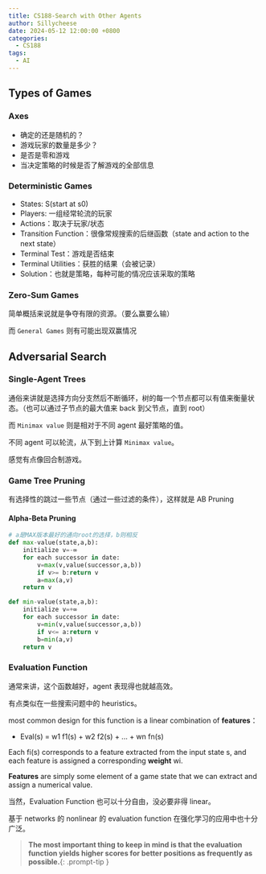 ```yaml
---
title: CS188-Search with Other Agents
author: Sillycheese
date: 2024-05-12 12:00:00 +0800
categories:
  - CS188
tags:
  - AI
---
```


## Types of Games

### Axes

- 确定的还是随机的？
- 游戏玩家的数量是多少？
- 是否是零和游戏
- 当决定策略的时候是否了解游戏的全部信息

### Deterministic Games

- States: S(start at s0)
- Players: 一组经常轮流的玩家
- Actions：取决于玩家/状态
- Transition Function：很像常规搜索的后继函数（state and action to the next state）
- Terminal Test：游戏是否结束
- Terminal Utilities：获胜的结果（会被记录）
- Solution：也就是策略，每种可能的情况应该采取的策略

### Zero-Sum Games

简单概括来说就是争夺有限的资源。（要么赢要么输）

而 `General Games` 则有可能出现双赢情况

## Adversarial Search

### Single-Agent Trees

通俗来讲就是选择方向分支然后不断循环，树的每一个节点都可以有值来衡量状态。（也可以通过子节点的最大值来 back 到父节点，直到 root）

而 `Minimax value` 则是相对于不同 agent 最好策略的值。

不同 agent 可以轮流，从下到上计算 `Minimax value`。

感觉有点像回合制游戏。

### Game Tree Pruning

有选择性的跳过一些节点（通过一些过滤的条件），这样就是 AB Pruning

#### Alpha-Beta Pruning

```python
# a是MAX版本最好的通向root的选择，b则相反
def max-value(state,a,b):
    initialize v=-∞
    for each successor in date:
        v=max(v,value(successor,a,b))
        if v>= b:return v
    	a=max(a,v)
    return v

def min-value(state,a,b):
    initialize v=+∞
    for each successor in date:
        v=min(v,value(successor,a,b))
        if v<= a:return v
    	b=min(a,v)
    return v

```

### Evaluation Function

通常来讲，这个函数越好，agent 表现得也就越高效。

有点类似在一些搜索问题中的 heuristics。

most common design for this function is a linear combination of **features**：

- Eval(s) = w1 f1(s) + w2 f2(s) + ... + wn fn(s)

Each fi(s) corresponds to a feature extracted from the input state s, and each feature is assigned a corresponding **weight** wi.

**Features** are simply some element of a game state that we can extract and assign a numerical value.

当然，Evaluation Function 也可以十分自由，没必要非得 linear。

基于 networks 的 nonlinear 的 evaluation function 在强化学习的应用中也十分广泛。

> **The most important thing to keep in mind is that the evaluation function yields higher scores for better positions as frequently as possible.**{: .prompt-tip }


